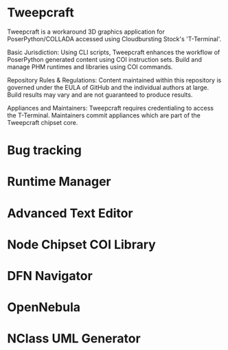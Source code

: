 # Tweepcraft
Tweepcraft is a workaround 3D graphics application for PoserPython/COLLADA accessed using Cloudbursting Stock's 'T-Terminal'.

Basic Jurisdiction:
Using CLI scripts, Tweepcraft enhances the workflow of PoserPython generated content using COI instruction sets. Build and manage PHM runtimes and libraries using COI commands.

Repository Rules & Regulations:
Content maintained within this repository is governed under the EULA of GitHub and the individual authors at large. Build results may vary and are not guaranteed to produce results.

Appliances and Maintainers:
Tweepcraft requires credentialing to access the T-Terminal. Maintainers commit appliances which are part of the Tweepcraft chipset core.

# Bug tracking
# Runtime Manager
# Advanced Text Editor
# Node Chipset COI Library
# DFN Navigator 
# OpenNebula  
# NClass UML Generator
